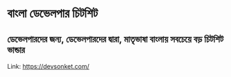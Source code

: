 # বাংলা ডেভেলপার চিটশিট
## ডেভেলপারদের জন্য, ডেভেলপারদের দ্বারা, মাতৃভাষা বাংলায় সবচেয়ে বড় চিটশিট ভান্ডার



Link: https://devsonket.com/
